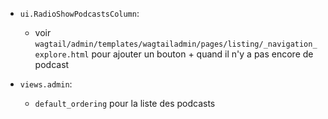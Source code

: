 * `ui.RadioShowPodcastsColumn`:
  - voir `wagtail/admin/templates/wagtailadmin/pages/listing/_navigation_explore.html` pour ajouter un bouton + quand il n'y a pas encore de podcast

* `views.admin`:
  - `default_ordering` pour la liste des podcasts
